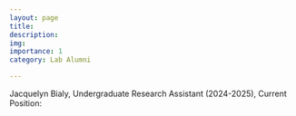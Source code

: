 ```yaml
---
layout: page
title: 
description: 
img: 
importance: 1
category: Lab Alumni

---
```

Jacquelyn Bialy, Undergraduate Research Assistant (2024-2025), Current Position: 










